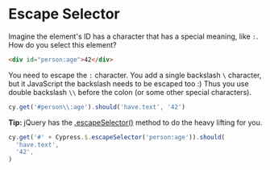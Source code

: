 # Escape Selector

<!-- fiddle Escape selector -->

Imagine the element's ID has a character that has a special meaning, like `:`. How do you select this element?

```html
<div id="person:age">42</div>
```

You need to escape the `:` character. You add a single backslash `\` character, but it JavaScript the backslash needs to be escaped too :) Thus you use double backslash `\\` before the colon (or some other special characters).

```js
cy.get('#person\\:age').should('have.text', '42')
```

**Tip:** jQuery has the [.escapeSelector()](https://api.jquery.com/jQuery.escapeSelector/) method to do the heavy lifting for you.

```js
cy.get('#' + Cypress.$.escapeSelector('person:age')).should(
  'have.text',
  '42',
)
```

<!-- fiddle-end -->
